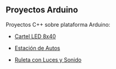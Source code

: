 ## Proyectos Arduino

Proyectos C++ sobre plataforma Arduino:

* <a href="/jcdoc/proyectos/arduino/#!cartel-led-8x40.md">Cartel LED 8x40</a>

* <a href="/jcdoc/proyectos/arduino/#!estacion-de-autos.md">Estación de Autos</a>

* <a href="/jcdoc/proyectos/arduino/#!ruleta-con-luces-y-sonido.md">Ruleta con Luces y Sonido</a>
